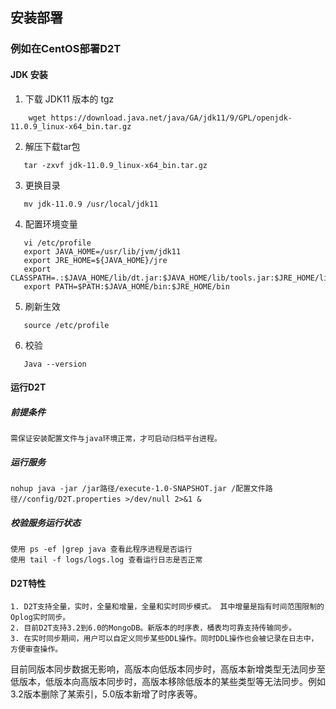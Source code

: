 ## 安装部署

### 例如在CentOS部署D2T

#### JDK 安装

1. 下载 JDK11 版本的 tgz
```
    wget https://download.java.net/java/GA/jdk11/9/GPL/openjdk-11.0.9_linux-x64_bin.tar.gz
```
2. 解压下载tar包
```
   tar -zxvf jdk-11.0.9_linux-x64_bin.tar.gz
```
3. 更换目录
```
   mv jdk-11.0.9 /usr/local/jdk11
```
4. 配置环境变量

```
   vi /etc/profile
   export JAVA_HOME=/usr/lib/jvm/jdk11
   export JRE_HOME=${JAVA_HOME}/jre
   export CLASSPATH=.:$JAVA_HOME/lib/dt.jar:$JAVA_HOME/lib/tools.jar:$JRE_HOME/lib
   export PATH=$PATH:$JAVA_HOME/bin:$JRE_HOME/bin
```

5. 刷新生效
```
   source /etc/profile
```
6. 校验
```
   Java --version
```

#### 运行D2T

##### 前提条件

    需保证安装配置文件与java环境正常，才可启动归档平台进程。 

##### 运行服务

    nohup java -jar /jar路径/execute-1.0-SNAPSHOT.jar /配置文件路径//config/D2T.properties >/dev/null 2>&1 &


##### 校验服务运行状态

    使用 ps -ef |grep java 查看此程序进程是否运行
    使用 tail -f logs/logs.log 查看运行日志是否正常


#### D2T特性

    1. D2T支持全量，实时，全量和增量，全量和实时同步模式。 其中增量是指有时间范围限制的Oplog实时同步。
    2. 目前D2T支持3.2到6.0的MongoDB。新版本的时序表，桶表均可靠支持传输同步。
    3. 在实时同步期间，用户可以自定义同步某些DDL操作。同时DDL操作也会被记录在日志中，方便审查操作。

目前同版本同步数据无影响，高版本向低版本同步时，高版本新增类型无法同步至低版本，低版本向高版本同步时，高版本移除低版本的某些类型等无法同步。例如3.2版本删除了某索引，5.0版本新增了时序表等。
